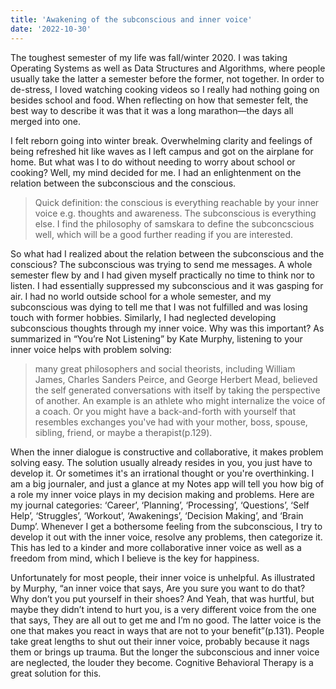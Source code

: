 ```yaml
---
title: 'Awakening of the subconscious and inner voice'
date: '2022-10-30'
---
```


The toughest semester of my life was fall/winter 2020. I was taking Operating Systems as well as Data Structures and Algorithms, where people usually take the latter a semester before the former, not together. In order to de-stress, I loved watching cooking videos so I really had nothing going on besides school and food. When reflecting on how that semester felt, the best way to describe it was that it was a long marathon—the days all merged into one.

I felt reborn going into winter break. Overwhelming clarity and feelings of being refreshed hit like waves as I left campus and got on the airplane for home.
But what was I to do without needing to worry about school or cooking? Well, my mind decided for me. I had an enlightenment on the relation between the subconscious and the conscious.

> Quick definition: the conscious is everything reachable by your inner voice e.g. thoughts and awareness. The subconscious is everything else. I find the philosophy of samskara to define the subconcscious well, which will be a good further reading if you are interested.

So what had I realized about the relation between the subconscious and the conscious? The subconscious was trying to send me messages. A whole semester flew by and I had given myself practically no time to think nor to listen. I had essentially suppressed my subconscious and it was gasping for air. I had no world outside school for a whole semester, and my subconscious was dying to tell me that I was not fulfilled and was losing touch with former hobbies. Similarly, I had neglected developing subconscious thoughts through my inner voice. Why was this important? As summarized in “You’re Not Listening” by Kate Murphy, listening to your inner voice helps with problem solving:

> many great philosophers and social theorists, including William James, Charles Sanders Peirce, and George Herbert Mead, believed the self generated conversations with itself by taking the perspective of another. An example is an athlete who might internalize the voice of a coach. Or you might have a back-and-forth with yourself that resembles exchanges you've had with your mother, boss, spouse, sibling, friend, or maybe a therapist(p.129).

When the inner dialogue is constructive and collaborative, it makes problem solving easy. The solution usually already resides in you, you just have to develop it. Or sometimes it's an irrational thought or you're overthinking. I am a big journaler, and just a glance at my Notes app will tell you how big of a role my inner voice plays in my decision making and problems. Here are my journal categories: ‘Career’, ‘Planning’, ‘Processing’, ‘Questions’, ‘Self Help’, ‘Struggles’, ‘Workout’, ‘Awakenings’, ‘Decision Making’, and ‘Brain Dump’. Whenever I get a bothersome feeling from the subconscious, I try to develop it out with the inner voice, resolve any problems, then categorize it. This has led to a kinder and more collaborative inner voice as well as a freedom from mind, which I believe is the key for happiness.

Unfortunately for most people, their inner voice is unhelpful. As illustrated by Murphy, “an inner voice that says, Are you sure you want to do that? Why don’t you put yourself in their shoes? And Yeah, that was hurtful, but maybe they didn’t intend to hurt you, is a very different voice from the one that says, They are all out to get me and I’m no good. The latter voice is the one that makes you react in ways that are not to your benefit”(p.131). People take great lengths to shut out their inner voice, probably because it nags them or brings up trauma. But the longer the subconscious and inner voice are neglected, the louder they become. Cognitive Behavioral Therapy is a great solution for this.
